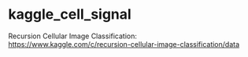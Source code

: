 # kaggle_cell_signal
Recursion Cellular Image Classification: https://www.kaggle.com/c/recursion-cellular-image-classification/data
